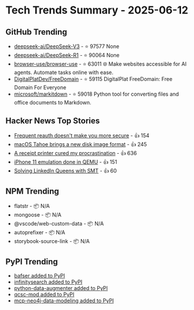 # Tech Trends Summary - 2025-06-12

## GitHub Trending
- [deepseek-ai/DeepSeek-V3](https://github.com/deepseek-ai/DeepSeek-V3) - ⭐ 97577
  None
- [deepseek-ai/DeepSeek-R1](https://github.com/deepseek-ai/DeepSeek-R1) - ⭐ 90064
  None
- [browser-use/browser-use](https://github.com/browser-use/browser-use) - ⭐ 63011
  🌐 Make websites accessible for AI agents. Automate tasks online with ease.
- [DigitalPlatDev/FreeDomain](https://github.com/DigitalPlatDev/FreeDomain) - ⭐ 59115
  DigitalPlat FreeDomain: Free Domain For Everyone
- [microsoft/markitdown](https://github.com/microsoft/markitdown) - ⭐ 59018
  Python tool for converting files and office documents to Markdown.

## Hacker News Top Stories
- [Frequent reauth doesn't make you more secure](https://tailscale.com/blog/frequent-reath-security) - 👍 154
- [macOS Tahoe brings a new disk image format](https://eclecticlight.co/2025/06/12/macos-tahoe-brings-a-new-disk-image-format/) - 👍 245
- [A receipt printer cured my procrastination](https://www.laurieherault.com/articles/a-thermal-receipt-printer-cured-my-procrastination) - 👍 636
- [iPhone 11 emulation done in QEMU](https://github.com/ChefKissInc/QEMUAppleSilicon) - 👍 151
- [Solving LinkedIn Queens with SMT](https://buttondown.com/hillelwayne/archive/solving-linkedin-queens-with-smt/) - 👍 60

## NPM Trending
- flatstr - 📦 N/A
- mongoose - 📦 N/A
- @vscode/web-custom-data - 📦 N/A
- autoprefixer - 📦 N/A
- storybook-source-link - 📦 N/A

## PyPI Trending
- [bafser added to PyPI](https://pypi.org/project/bafser/)
- [infinitysearch added to PyPI](https://pypi.org/project/infinitysearch/)
- [python-data-augmenter added to PyPI](https://pypi.org/project/python-data-augmenter/)
- [qcsc-mod added to PyPI](https://pypi.org/project/qcsc-mod/)
- [mcp-neo4j-data-modeling added to PyPI](https://pypi.org/project/mcp-neo4j-data-modeling/)

